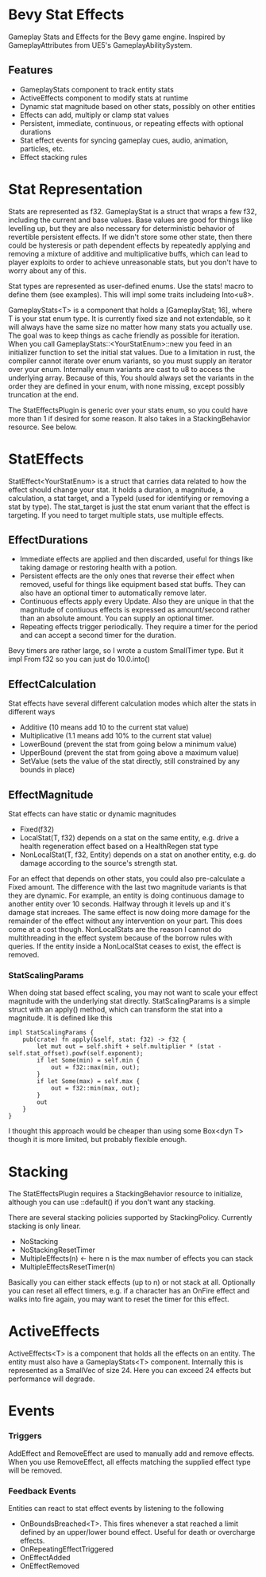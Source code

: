 # Bevy Stat Effects
Gameplay Stats and Effects for the Bevy game engine.  Inspired by GameplayAttributes from UE5's GameplayAbilitySystem.

## Features
- GameplayStats component to track entity stats
- ActiveEffects component to modify stats at runtime
- Dynamic stat magnitude based on other stats, possibly on other entities
- Effects can add, multiply or clamp stat values
- Persistent, immediate, continuous, or repeating effects with optional durations
- Stat effect events for syncing gameplay cues, audio, animation, particles, etc.
- Effect stacking rules


# Stat Representation
Stats are represented as f32. GameplayStat is a struct that wraps a few f32, including the current and base values.  Base values are good for things like levelling up, but they are also necessary for deterministic behavior of revertible persistent effects.  If we didn't store some other state, then there could be hysteresis or path dependent effects by repeatedly applying and removing a mixture of additive and multiplicative buffs, which can lead to player exploits to order to achieve unreasonable stats, but you don't have to worry about any of this. 

Stat types are represented as user-defined enums.  Use the stats! macro to define them (see examples).  This will impl some traits includeing Into\<u8\>.

GameplayStats\<T\> is a component that holds a [GameplayStat; 16], where T is your stat enum type.  It is currently fixed size and not extendable, so it will always have the same size no matter how many stats you actually use.  The goal was to keep things as cache friendly as possible for iteration.  When you call GameplayStats::\<YourStatEnum\>::new you feed in an initializer function to set the initial stat values.  Due to a limitation in rust, the compiler cannot iterate over enum variants, so you must supply an iterator over your enum.  Internally enum variants are cast to u8 to access the underlying array.  Because of this, You should always set the variants in the order they are defined in your enum, with none missing, except possibly truncation at the end.

The StatEffectsPlugin is generic over your stats enum, so you could have more than 1 if desired for some reason.  It also takes in a StackingBehavior resource.  See below.

# StatEffects
StatEffect\<YourStatEnum\> is a struct that carries data related to how the effect should change your stat.  It holds a duration, a magnitude, a calculation, a stat target, and a TypeId (used for identifying or removing a stat by type).  The stat_target is just the stat enum variant that the effect is targeting.  If you need to target multiple stats, use multiple effects.

## EffectDurations
- Immediate effects are applied and then discarded, useful for things like taking damage or restoring health with a potion.
- Persistent effects are the only ones that reverse their effect when removed, useful for things like equipment based stat buffs.  They can also have an optional timer to automatically remove later.
- Continuous effects apply every Update.  Also they are unique in that the magnitude of contiuous effects is expressed as amount/second rather than an absolute amount. You can supply an optional timer.
- Repeating effects trigger periodically.  They require a timer for the period and can accept a second timer for the duration.

Bevy timers are rather large, so I wrote a custom SmallTimer type.  But it impl From f32 so you can just do 10.0.into()
  
## EffectCalculation
Stat effects have several different calculation modes which alter the stats in different ways
- Additive (10 means add 10 to the current stat value)
- Multiplicative (1.1 means add 10% to the current stat value)
- LowerBound (prevent the stat from going below a minimum value)
- UpperBound (prevent the stat from going above a maximum value)
- SetValue (sets the value of the stat directly, still constrained by any bounds in place)

## EffectMagnitude
Stat effects can have static or dynamic magnitudes
- Fixed(f32)
- LocalStat(T, f32) depends on a stat on the same entity, e.g. drive a health regeneration effect based on a HealthRegen stat type
- NonLocalStat(T, f32, Entity) depends on a stat on another entity, e.g. do damage according to the source's strength stat.
  
For an effect that depends on other stats, you could also pre-calculate a Fixed amount.  The difference with the last two magnitude variants is that they are dynamic.  For example, an entity is doing continuous damage to another entity over 10 seconds.  Halfway through it levels up and it's damage stat increaes.  The same effect is now doing more damage for the remainder of the effect without any intervention on your part.  This does come at a cost though.  NonLocalStats are the reason I cannot do multithreading in the effect system because of the borrow rules with queries.  If the entity inside a NonLocalStat ceases to exist, the effect is removed.
### StatScalingParams
When doing stat based effect scaling, you may not want to scale your effect magnitude with the underlying stat directly. StatScalingParams is a simple struct with an apply() method, which can transform the stat into a magnitude.  It is defined like this
```
impl StatScalingParams {
    pub(crate) fn apply(&self, stat: f32) -> f32 {
        let mut out = self.shift + self.multiplier * (stat - self.stat_offset).powf(self.exponent);
        if let Some(min) = self.min {
            out = f32::max(min, out);
        }
        if let Some(max) = self.max {
            out = f32::min(max, out);
        }
        out
    }
}
```
I thought this approach would be cheaper than using some Box\<dyn T\> though it is more limited, but probably flexible enough.

# Stacking
The StatEffectsPlugin requires a StackingBehavior resource to initialize, although you can use ::default() if you don't want any stacking.

There are several stacking policies supported by StackingPolicy.  Currently stacking is only linear.
- NoStacking
- NoStackingResetTimer
- MultipleEffects(n) <- here n is the max number of effects you can stack
- MultipleEffectsResetTimer(n)

Basically you can either stack effects (up to n) or not stack at all.  Optionally you can reset all effect timers, e.g. if a character has an OnFire effect and walks into fire again, you may want to reset the timer for this effect.

# ActiveEffects
ActiveEffects\<T\> is a component that holds all the effects on an entity.  The entity must also have a GameplayStats\<T\> component.  Internally this is represented as a SmallVec of size 24.  Here you can exceed 24 effects but performance will degrade.

# Events
### Triggers
AddEffect and RemoveEffect are used to manually add and remove effects.  When you use RemoveEffect, all effects matching the supplied effect type will be removed.

### Feedback Events
Entities can react to stat effect events by listening to the following

- OnBoundsBreached\<T\>. This fires whenever a stat reached a limit defined by an upper/lower bound effect. Useful for death or overcharge effects.
- OnRepeatingEffectTriggered
- OnEffectAdded
- OnEffectRemoved
